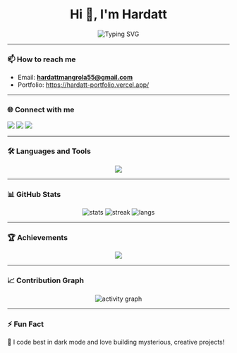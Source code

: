 <!-- Banner / Header -->
<h1 align="center">Hi 👋, I'm Hardatt</h1>
<!-- Typing Effect -->
<p align="center">
  <img src="https://readme-typing-svg.herokuapp.com?font=Fira+Code&size=22&pause=1000&color=36BCF7&width=435&lines=Full+Stack+Web+Developer;AI+%26+Machine+Learning+Explorer;Open+Source+Contributor;Always+Learning+New+Things" alt="Typing SVG" />
</p>

---

### 📫 How to reach me
- Email: **hardattmangrola55@gmail.com**  
- Portfolio: https://hardatt-portfolio.vercel.app/

---

### 🌐 Connect with me
<p align="left">
  <a href="https://www.linkedin.com/in/hardattsinhmangrola/" target="_blank"><img src="https://img.shields.io/badge/LinkedIn-0077B5?style=for-the-badge&logo=linkedin&logoColor=white"/></a>
  <a href="https://x.com/wake_n_code" target="_blank"><img src="https://img.shields.io/badge/X-000000?style=for-the-badge&logo=x&logoColor=white"/></a>
  <a href="mailto:hardattmangrola55@gmail.com"><img src="https://img.shields.io/badge/Email-D14836?style=for-the-badge&logo=gmail&logoColor=white"/></a>
</p>

---

### 🛠️ Languages and Tools
<p align="center">
  <img src="https://skillicons.dev/icons?i=html,css,js,react,nodejs,express,mongodb,mysql,java,cpp,python,pytorch,sklearn,opencv,tailwind,bootstrap,git,github" />
</p>

---

### 📊 GitHub Stats
<p align="center">
  <img src="https://github-readme-stats.vercel.app/api?username=hardattmangrola&show_icons=true&theme=radical" alt="stats" />
  <img src="https://github-readme-streak-stats.herokuapp.com/?user=hardattmangrola&theme=radical" alt="streak" />
  <img src="https://github-readme-stats.vercel.app/api/top-langs/?username=hardattmangrola&layout=compact&theme=radical" alt="langs" />
</p>

---

### 🏆 Achievements
<p align="center">
  <img src="https://github-profile-trophy.vercel.app/?username=hardattmangrola&theme=discord&column=7" />
</p>

---

### 📈 Contribution Graph
<p align="center">
  <img src="https://github-readme-activity-graph.vercel.app/graph?username=hardattmangrola&theme=react-dark" alt="activity graph"/>
</p>

---

### ⚡ Fun Fact  
🦄 I code best in dark mode and love building mysterious, creative projects!
